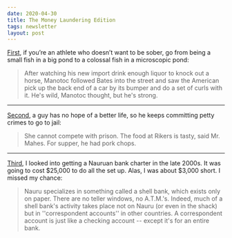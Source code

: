 ```yaml
---
date: 2020-04-30
title: The Money Laundering Edition
tags: newsletter
layout: post
---
```



[First](https://deadspin.com/the-legend-of-black-superman-billy-ray-bates-flying-h-5564268), if you’re an athlete who doesn’t want to be sober, go from being a small fish in a big pond to a colossal fish in a microscopic pond:

> After watching his new import drink enough liquor to knock out a horse, Manotoc followed Bates into the street and saw the American pick up the back end of a car by its bumper and do a set of curls with it. He's wild, Manotoc thought, but he's strong.

---

[Second](https://www.nytimes.com/1994/05/19/nyregion/a-thief-dines-out-hoping-later-to-eat-in.html?pagewanted=all), a guy has no hope of a better life, so he keeps committing petty crimes to go to jail:

> She cannot compete with prison. The food at Rikers is tasty, said Mr. Mahes. For supper, he had pork chops.

---

[Third](https://www.nytimes.com/2000/12/10/magazine/the-billion-dollar-shack.html?scp=38&sq=jack%20hitt&st=cse), I looked into getting a Nauruan bank charter in the late 2000s. It was going to cost $25,000 to do all the set up. Alas, I was about $3,000 short. I missed my chance:

> Nauru specializes in something called a shell bank, which exists only on paper. There are no teller windows, no A.T.M.'s. Indeed, much of a shell bank's activity takes place not on Nauru (or even in the shack) but in ''correspondent accounts'' in other countries. A correspondent account is just like a checking account -- except it's for an entire bank.